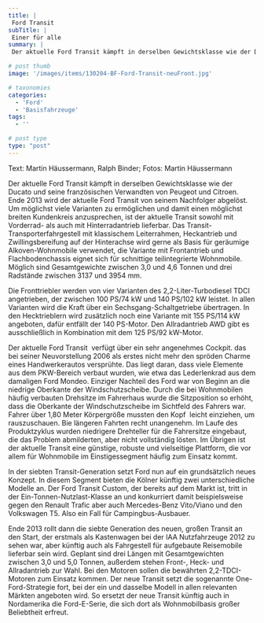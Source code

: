 ```yaml
---
title: |
 Ford Transit
subTitle: |
 Einer für alle
summary: |
 Der aktuelle Ford Transit kämpft in derselben Gewichtsklasse wie der Ducato und seine französischen Verwandten von Peugeot und Citroen. Ende 2013 wird der aktuelle Ford Transit von seinem Nachfolger abgelöst. Um möglichst viele Varianten zu ermöglichen und damit einen möglichst breiten Kundenkreis anzusprechen, 

# post thumb
image: '/images/items/130204-BF-Ford-Transit-neuFront.jpg'

# taxonomies
categories: 
  - 'Ford'
  - 'Basisfahrzeuge'
tags:
  - ''

# post type
type: "post"
---
```


Text: Martin Häussermann, Ralph Binder; Fotos: Martin Häussermann  

 Der aktuelle Ford Transit kämpft in derselben Gewichtsklasse wie der Ducato und seine französischen Verwandten von Peugeot und Citroen. Ende 2013 wird der aktuelle Ford Transit von seinem Nachfolger abgelöst. Um möglichst viele Varianten zu ermöglichen und damit einen möglichst breiten Kundenkreis anzusprechen, ist der aktuelle Transit sowohl mit Vorderrad- als auch mit Hinterradantrieb lieferbar. Das Transit-Transporterfahrgestell mit klassischem Leiterrahmen, Heckantrieb und Zwillingsbereifung auf der Hinterachse wird gerne als Basis für geräumige Alkoven-Wohnmobile verwendet, die Variante mit Frontantrieb und Flachbodenchassis eignet sich für schnittige teilintegrierte Wohnmobile. Möglich sind Gesamtgewichte zwischen 3,0 und 4,6 Tonnen und drei Radstände zwischen 3137 und 3954 mm.  

 Die Fronttriebler werden von vier Varianten des 2,2-Liter-Turbodiesel TDCI angetrieben, der zwischen 100 PS/74 kW und 140 PS/102 kW leistet. In allen Varianten wird die Kraft über ein Sechsgang-Schaltgetriebe übertragen. In den Hecktrieblern wird zusätzlich noch eine Variante mit 155 PS/114 kW angeboten, dafür entfällt der 140 PS-Motor. Den Allradantrieb AWD gibt es ausschließlich in Kombination mit dem 125 PS/92 kW-Motor.

Der aktuelle Ford Transit  verfügt über ein sehr angenehmes Cockpit. das bei seiner Neuvorstellung 2006 als erstes nicht mehr den spröden Charme eines Handwerkerautos versprühte. Das liegt daran, dass viele Elemente aus dem PKW-Bereich verbaut wurden, wie etwa das Lederlenkrad aus dem damaligen Ford Mondeo. Einziger Nachteil des Ford war von Beginn an die niedrige Oberkante der Windschutzscheibe. Durch die bei Wohnmobilen häufig verbauten Drehsitze im Fahrerhaus wurde die Sitzposition so erhöht, dass die Oberkante der Windschutzscheibe im Sichtfeld des Fahrers war. Fahrer über 1,80 Meter Körpergröße mussten den Kopf  leicht einziehen, um rauszuschauen. Bie längeren Fahrten recht unangenehm. Im Laufe des Produktzyklus wurden niedrigere Drehteller für die Fahrersitze eingebaut, die das Problem abmilderten, aber nicht vollständig lösten. Im Übrigen ist der aktuelle Transit eine günstige, robuste und vielseitige Plattform, die vor allem für Wohnmobile im Einstigessegment häufig zum Einsatz kommt.  

 In der siebten Transit-Generation setzt Ford nun auf ein grundsätzlich neues Konzept. In diesem Segment bieten die Kölner künftig zwei unterschiedliche Modelle an. Der Ford Transit Custom, der bereits auf dem Markt ist, tritt in der Ein-Tonnen-Nutzlast-Klasse an und konkurriert damit beispielsweise gegen den Renault Trafic aber auch Mercedes-Benz Vito/Viano und den Volkswagen T5. Also ein Fall für Campingbus-Ausbauer.  

 Ende 2013 rollt dann die siebte Generation des neuen, großen Transit an den Start, der erstmals als Kastenwagen bei der IAA Nutzfahrzeuge 2012 zu sehen war, aber künftig auch als Fahrgestell für aufgebaute Reisemobile lieferbar sein wird. Geplant sind drei Längen mit Gesamtgewichten zwischen 3,0 und 5,0 Tonnen, außerdem stehen Front-, Heck- und Allradantrieb zur Wahl. Bei den Motoren sollen die bewährten 2,2-TDCI-Motoren zum Einsatz kommen. Der neue Transit setzt die sogenannte One-Ford-Strategie fort, bei der ein und dasselbe Modell in allen relevanten Märkten angeboten wird. So ersetzt der neue Transit künftig auch in Nordamerika die Ford-E-Serie, die sich dort als Wohnmobilbasis großer Beliebtheit erfreut.